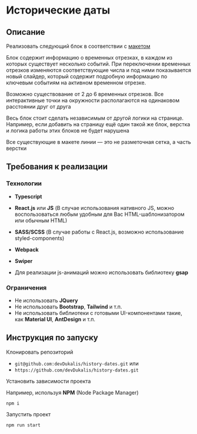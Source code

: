 # Исторические даты

## Описание

Реализовать следующий блок в соответствии с [макетом](https://www.figma.com/file/YXCbNT4Jf9INk62BKTZw1z/%D0%A2%D0%B5%D1%81%D1%82%D0%BE%D0%B2%D0%BE%D0%B5-%D0%B7%D0%B0%D0%B4%D0%B0%D0%BD%D0%B8%D0%B5?node-id=0%3A1)

Блок содержит информацию о временных отрезках, в каждом из которых существует несколько событий.
При переключении временных отрезков изменяются соответствующие числа и под ними показывается новый слайдер, который содержит подробную информацию по ключевым событиям на активном временном отрезке.

Возможно существование от 2 до 6 временных отрезков. Все интерактивные точки на окружности располагаются на одинаковом расстоянии друг от друга

Весь блок стоит сделать независимым от другой логики на странице.
Например, если добавить на страницу ещё один такой же блок, верстка и логика работы этих блоков не будет нарушена

Все существующие в макете линии — это не разметочная сетка, а часть верстки

## Требования к реализации

### Технологии

- **Typescript**

- **React.js** или **JS** (В случае использования нативного JS, можно воспользоваться любым удобным для Вас HTML-шаблонизатором или обычным HTML)
- **SASS/SCSS** (В случае работы с React.js, возможно использование styled-components)
- **Webpack**
- **Swiper**
- Для реализации js-анимаций можно использовать библиотеку **gsap**

### Ограничения

- Не использовать **JQuery**
- Не использовать **Bootstrap**, **Tailwind** и т.п.
- Не использовать библиотеки с готовыми UI-компонентами такие, как **Material UI**, **AntDesign** и т.п.

## Инструкция по запуску

Клонировать репозиторий

- `git@github.com:devDukalis/history-dates.git` или
- `https://github.com/devDukalis/history-dates.git`

Установить зависимости проекта

Например, используя **NPM** (Node Package Manager)

`npm i`

Запустить проект

`npm run start`
